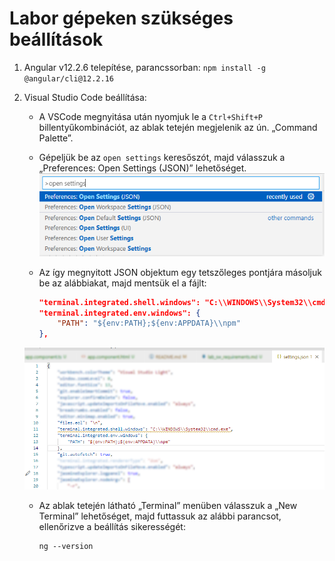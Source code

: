 # Labor gépeken szükséges beállítások

1. Angular v12.2.6 telepítése, parancssorban: `npm install -g @angular/cli@12.2.16`

2. Visual Studio Code beállítása:
    - A VSCode megnyitása után nyomjuk le a `Ctrl+Shift+P` billentyűkombinációt, az ablak tetején megjelenik az ún. „Command Palette”.
    
    - Gépeljük be az `open settings` keresőszót, majd válasszuk a „Preferences: Open Settings (JSON)” lehetőséget.
    ![VSCode Command Palette - Open Settings](_imgs/vscode-command-palette.png)
    
    - Az így megnyitott JSON objektum egy tetszőleges pontjára másoljuk be az alábbiakat, majd mentsük el a fájlt:
        ```json
        "terminal.integrated.shell.windows": "C:\\WINDOWS\\System32\\cmd.exe",
        "terminal.integrated.env.windows": {
            "PATH": "${env:PATH};${env:APPDATA}\\npm"
        },
        ```
    ![VSCode settings.json](_imgs/vscode-settings-json.png)

    - Az ablak tetején látható „Terminal” menüben válasszuk a „New Terminal” lehetőséget, majd futtassuk az alábbi parancsot, ellenőrizve a beállítás sikerességét:
        ```
        ng --version
        ```